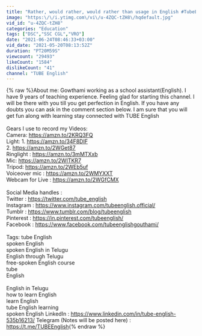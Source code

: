 ```yaml
---
title: "Rather, would rather, would rather than usage in English #TubeEnglish"
image: "https:\/\/i.ytimg.com\/vi\/u-4ZQC-tZH8\/hqdefault.jpg"
vid_id: "u-4ZQC-tZH8"
categories: "Education"
tags: ["DSC","SSC CGL","VRO"]
date: "2021-06-24T08:46:33+03:00"
vid_date: "2021-05-20T08:13:52Z"
duration: "PT20M59S"
viewcount: "29493"
likeCount: "1584"
dislikeCount: "41"
channel: "TUBE English"
---
```

{% raw %}About me: Gowthami working as a school assistant(English). I have 9 years of teaching experience. Feeling glad for starting this channel. I will be there with you till you get perfection in English. If you have any doubts you can ask in the comment section below. I am sure that you will get fun along with learning stay connected with TUBE English<br /><br /> Gears I use to record my Videos:<br />Camera: <a rel="nofollow" target="blank" href="https://amzn.to/2KRQ3FQ">https://amzn.to/2KRQ3FQ</a><br />Light: 1. <a rel="nofollow" target="blank" href="https://amzn.to/34F8DIF">https://amzn.to/34F8DIF</a><br />        2. <a rel="nofollow" target="blank" href="https://amzn.to/2WGet87">https://amzn.to/2WGet87</a><br />Ringlight : <a rel="nofollow" target="blank" href="https://amzn.to/3mMTXxb">https://amzn.to/3mMTXxb</a><br />Mic: <a rel="nofollow" target="blank" href="https://amzn.to/2WITKR7">https://amzn.to/2WITKR7</a><br />Tripod: <a rel="nofollow" target="blank" href="https://amzn.to/2WEb5uf">https://amzn.to/2WEb5uf</a><br />Voiceover mic : <a rel="nofollow" target="blank" href="https://amzn.to/2WMYXXT">https://amzn.to/2WMYXXT</a><br />Webcam for Live : <a rel="nofollow" target="blank" href="https://amzn.to/2WGfCMX">https://amzn.to/2WGfCMX</a><br /><br />Social Media handles : <br />Twitter : <a rel="nofollow" target="blank" href="https://twitter.com/tube_english">https://twitter.com/tube_english</a><br />Instagram : <a rel="nofollow" target="blank" href="https://www.instagram.com/tubeenglish.official/">https://www.instagram.com/tubeenglish.official/</a><br />Tumblr : <a rel="nofollow" target="blank" href="https://www.tumblr.com/blog/tubeenglish">https://www.tumblr.com/blog/tubeenglish</a><br />Pinterest : <a rel="nofollow" target="blank" href="https://in.pinterest.com/tubeenglish/">https://in.pinterest.com/tubeenglish/</a><br />Facebook : <a rel="nofollow" target="blank" href="https://www.facebook.com/tubeenglishgouthami/">https://www.facebook.com/tubeenglishgouthami/</a><br /><br />Tags: tube English<br />spoken English<br />spoken English in Telugu<br />English through Telugu<br />free-spoken English course<br />tube<br />English<br /><br />English in Telugu<br />how to learn English<br />learn English<br />tube English learning<br />spoken English LinkedIn : <a rel="nofollow" target="blank" href="https://www.linkedin.com/in/tube-english-535b16213/">https://www.linkedin.com/in/tube-english-535b16213/</a> Telegram (Notes will be posted here) : <a rel="nofollow" target="blank" href="https://t.me/TUBEEnglish">https://t.me/TUBEEnglish</a>{% endraw %}
